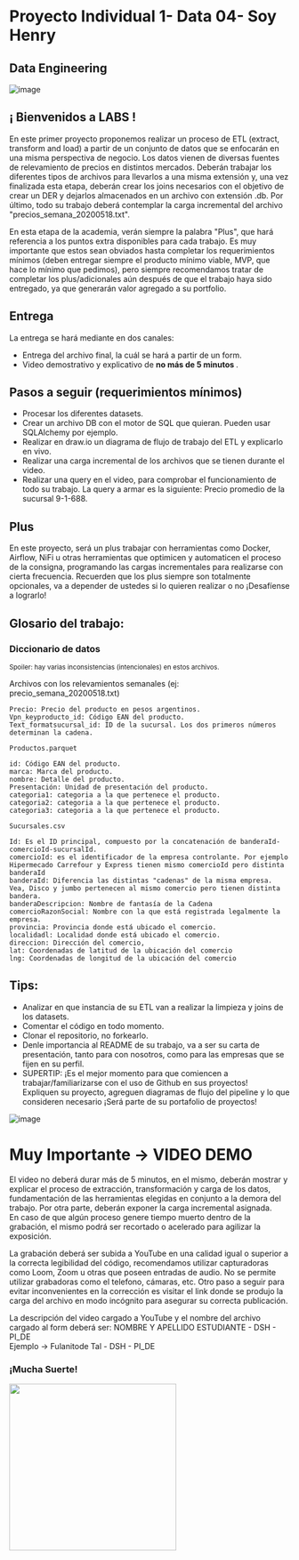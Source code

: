 # Proyecto Individual 1- Data 04- Soy Henry   
## Data Engineering
![image](https://user-images.githubusercontent.com/108296379/182138583-9011699a-f009-4454-885e-80dca182b6c8.png)


## ¡ Bienvenidos a LABS !
En este primer proyecto proponemos realizar un proceso de ETL (extract, transform and load) a partir de un conjunto de datos que se enfocarán en una misma perspectiva de negocio. Los datos vienen de diversas fuentes de relevamiento de precios en distintos mercados. Deberán trabajar los diferentes tipos de archivos para llevarlos a una misma extensión y, una vez finalizada esta etapa, deberán crear los joins necesarios con el objetivo de crear un DER y dejarlos almacenados en un archivo con extensión .db. Por último, todo su trabajo deberá contemplar la carga incremental del archivo "precios_semana_20200518.txt".

En esta etapa de la academia, verán siempre la palabra "Plus", que hará referencia a los puntos extra disponibles para cada trabajo. Es muy importante que estos sean obviados hasta completar los requerimientos mínimos (deben entregar siempre el producto mínimo viable, MVP, que hace lo mínimo que pedimos), pero siempre recomendamos tratar de completar los plus/adicionales aún después de que el trabajo haya sido entregado, ya que generarán valor agregado a su portfolio.  
    
## Entrega
La entrega se hará mediante en dos canales:
  - Entrega del archivo final, la cuál se hará a partir de un form.
  - Video demostrativo y explicativo de <strong> no más de 5 minutos </strong>. 

## Pasos a seguir (requerimientos mínimos)
- Procesar los diferentes datasets. 
- Crear un archivo DB con el motor de SQL que quieran. Pueden usar SQLAlchemy por ejemplo.
- Realizar en draw.io un diagrama de flujo de trabajo del ETL y explicarlo en vivo.
- Realizar una carga incremental de los archivos que se tienen durante el video.
- Realizar una query en el video, para comprobar el funcionamiento de todo su trabajo. La query a armar es la siguiente: Precio promedio de la sucursal 9-1-688.

## Plus  
En este proyecto, será un plus trabajar con herramientas como Docker, Airflow, NiFi u otras herramientas que optimicen y automaticen el proceso de la consigna, programando las cargas incrementales para realizarse con cierta frecuencia. Recuerden que los plus siempre son totalmente opcionales, va a depender de ustedes si lo quieren realizar o no ¡Desafíense a lograrlo!

## Glosario del trabajo:

### Diccionario de datos

<sub>Spoiler: hay varias inconsistencias (intencionales) en estos archivos.</sub>

Archivos con los relevamientos semanales (ej: precio_semana_20200518.txt)
~~~
Precio: Precio del producto en pesos argentinos.
Vpn_keyproducto_id: Código EAN del producto.
Text_formatsucursal_id: ID de la sucursal. Los dos primeros números determinan la cadena.
~~~

~~~
Productos.parquet  

id: Código EAN del producto.
marca: Marca del producto.
nombre: Detalle del producto.
Presentación: Unidad de presentación del producto.
categoria1: categoria a la que pertenece el producto.
categoria2: categoria a la que pertenece el producto.
categoria3: categoria a la que pertenece el producto.
~~~

~~~
Sucursales.csv  

Id: Es el ID principal, compuesto por la concatenación de banderaId-comercioId-sucursalId.
comercioId: es el identificador de la empresa controlante. Por ejemplo Hipermecado Carrefour y Express tienen mismo comercioId pero distinta banderaId
banderaId: Diferencia las distintas "cadenas" de la misma empresa. Vea, Disco y jumbo pertenecen al mismo comercio pero tienen distinta bandera.
banderaDescripcion: Nombre de fantasía de la Cadena
comercioRazonSocial: Nombre con la que está registrada legalmente la empresa.
provincia: Provincia donde está ubicado el comercio.
localidadl: Localidad donde está ubicado el comercio.
direccion: Dirección del comercio,
lat: Coordenadas de latitud de la ubicación del comercio
lng: Coordenadas de longitud de la ubicación del comercio
~~~

## Tips:  
- Analizar en que instancia de su ETL van a realizar la limpieza y joins de los datasets.  
- Comentar el código en todo momento.  
- Clonar el repositorio, no forkearlo.  
- Denle importancia al README de su trabajo, va a ser su carta de presentación, tanto para con nosotros, como para las empresas que se fijen en su perfil.  
- SUPERTIP: ¡Es el mejor momento para que comiencen a trabajar/familiarizarse con el uso de Github en sus proyectos!  
Expliquen su proyecto, agreguen diagramas de flujo del pipeline y lo que consideren necesario ¡Será parte de su portafolio de proyectos! 

![image](https://www.incworx.com/wp-content/uploads/2021/12/what-is-etl-used-for-1080x675.jpg)

# Muy Importante -> VIDEO DEMO
El video no deberá durar más de 5 minutos, en el mismo, deberán mostrar y explicar el proceso de extracción, transformación y carga de los datos, fundamentación de las herramientas elegidas en conjunto a la demora del trabajo. Por otra parte, deberán exponer la carga incremental asignada.  
En caso de que algún proceso genere tiempo muerto dentro de la grabación, el mismo podrá ser recortado o acelerado para agilizar la exposición.  
  
La grabación deberá ser subida a YouTube en una calidad igual o superior a la correcta legibilidad del código, recomendamos utilizar capturadoras como Loom, Zoom u otras que poseen entradas de audio. No se permite utilizar grabadoras como el telefono, cámaras, etc. Otro paso a seguir para evitar inconvenientes en la corrección es visitar el link donde se produjo la carga del archivo en modo incógnito para asegurar su correcta publicación. 

La descripción del video cargado a YouTube y el nombre del archivo cargado al form deberá ser: NOMBRE Y APELLIDO ESTUDIANTE - DSH - PI_DE  
Ejemplo -> Fulanitode Tal - DSH - PI_DE

### ¡Mucha Suerte!  

<img src = "https://user-images.githubusercontent.com/96025598/188937586-28575753-fbd6-42de-beca-81ae35b659e0.gif" height = 300>
